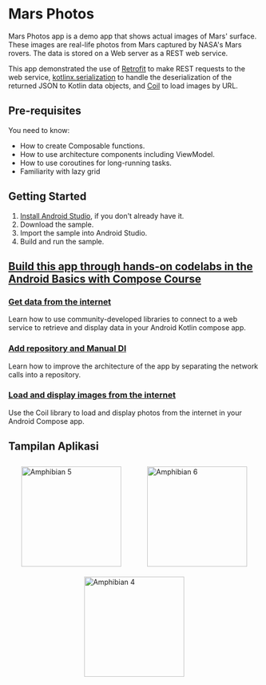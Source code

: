Mars Photos
==================================

Mars Photos app is a demo app that shows actual images of Mars' surface. These images are
real-life photos from Mars captured by NASA's Mars rovers. The data is stored on a Web server
as a REST web service.

This app demonstrated the use of [Retrofit](https://square.github.io/retrofit/) to make REST requests to the web service, [kotlinx.serialization](https://github.com/Kotlin/kotlinx.serialization) to
handle the deserialization of the returned JSON to Kotlin data objects, and [Coil](https://coil-kt.github.io/coil/) to load images by URL.

Pre-requisites
--------------

You need to know:
- How to create Composable functions.
- How to use architecture components including ViewModel.
- How to use coroutines for long-running tasks.
- Familiarity with lazy grid

Getting Started
---------------

1. [Install Android Studio](https://developer.android.com/studio/install.html), if you don't already
   have it.
2. Download the sample.
3. Import the sample into Android Studio.
4. Build and run the sample.

## [Build this app through hands-on codelabs in the Android Basics with Compose Course](https://developer.android.com/courses/android-basics-compose/course)

### [Get data from the internet](https://developer.android.com/codelabs/basic-android-kotlin-compose-getting-data-internet)
Learn how to use community-developed libraries to connect to a web service to retrieve and display data in your Android Kotlin compose app. 


### [Add repository and Manual DI](https://developer.android.com/codelabs/basic-android-kotlin-compose-add-repository)
Learn how to improve the architecture of the app by separating the network calls into a repository.

### [Load and display images from the internet](https://developer.android.com/codelabs/basic-android-kotlin-compose-load-images)
Use the Coil library to load and display photos from the internet in your Android Compose app. 

## Tampilan Aplikasi
<div style="display: flex; flex-wrap: wrap; justify-content: space-around;">
   <img src="https://github.com/user-attachments/assets/29dd20dd-3cff-46cc-aa7c-867fc01e5e89" alt="Amphibian 5" width="200" style="margin: 10px;"/>
   <img src="https://github.com/user-attachments/assets/bcaf9308-6580-48b8-8d08-03a0ec847340" alt="Amphibian 6" width="200" style="margin: 10px;"/>
   <img src="https://github.com/user-attachments/assets/77ee1d6b-180d-46c2-ad0e-4def3764ac56" alt="Amphibian 4" width="200" style="margin: 10px;"/>
</div>
